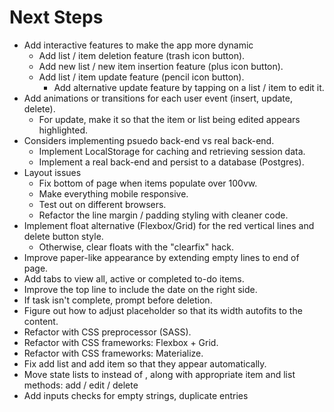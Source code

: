 # Next Steps
* Add interactive features to make the app more dynamic
  * Add list / item deletion feature (trash icon button).
  * Add new list / new item insertion feature (plus icon button).
  * Add list / item update feature (pencil icon button).
    * Add alternative update feature by tapping on a list / item to edit it.
* Add animations or transitions for each user event (insert, update, delete).
  * For update, make it so that the item or list being edited appears highlighted.
* Considers implementing psuedo back-end vs real back-end.
  * Implement LocalStorage for caching and retrieving session data.
  * Implement a real back-end and persist to a database (Postgres).
* Layout issues
  * Fix bottom of page when items populate over 100vw.
  * Make everything mobile responsive.
  * Test out on different browsers.
  * Refactor the line margin / padding styling with cleaner code.
* Implement float alternative (Flexbox/Grid) for the red vertical lines and delete button style.
  * Otherwise, clear floats with the "clearfix" hack.
* Improve paper-like appearance by extending empty lines to end of page.
* Add tabs to view all, active or completed to-do items.
* Improve the top line to include the date on the right side.
* If task isn't complete, prompt before deletion.
* Figure out how to adjust placeholder so that its width autofits to the content.
* Refactor with CSS preprocessor (SASS).
* Refactor with CSS frameworks: Flexbox + Grid.
* Refactor with CSS frameworks: Materialize.
* Fix add list and add item so that they appear automatically.
* Move state lists to <Lists> instead of <App>, along with appropriate item and list methods: add / edit / delete
* Add inputs checks for empty strings, duplicate entries